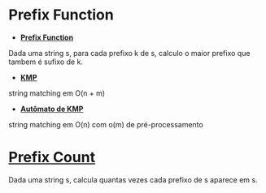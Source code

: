 # Prefix Function

* **[Prefix Function](PrefixFunction.cpp)**

Dada uma string s, para cada prefixo k de s, calculo o maior prefixo que tambem é sufixo de k.

* **[KMP](KMP.cpp)**

string matching em O(n + m)

* **[Autômato de KMP](AutKMP.cpp)**

string matching em O(n) com o(m) de pré-processamento

# **[Prefix Count](PrefixCount.cpp)**

Dada uma string s, calcula quantas vezes cada prefixo de s aparece em s.
